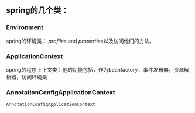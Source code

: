 ## spring的几个类：

### Environment

spring的环境类： *profiles* and *properties*以及访问他们的方法。

### ApplicationContext

​	spring的程序上下文类：他的功能包括，作为beanfactory，事件发布器，资源解析器，访问环境类

### AnnotationConfigApplicationContext

```
AnnotationConfigApplicationContext
```

